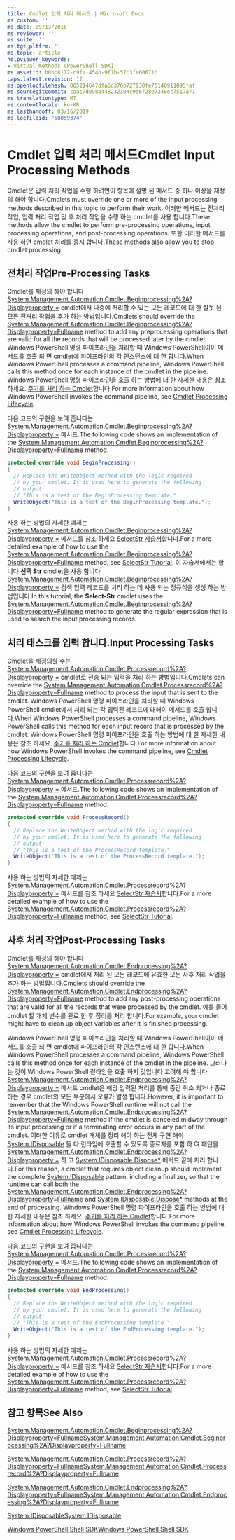 ```yaml
---
title: Cmdlet 입력 처리 메서드 | Microsoft Docs
ms.custom: ''
ms.date: 09/13/2016
ms.reviewer: ''
ms.suite: ''
ms.tgt_pltfrm: ''
ms.topic: article
helpviewer_keywords:
- virtual methods (PowerShell SDK]
ms.assetid: b0bb8172-c9fa-454b-9f1b-57c3fe60671b
caps.latest.revision: 12
ms.openlocfilehash: 065214647dfa6d376b727930fe75140911095faf
ms.sourcegitcommit: caac7d098a448232304c9d6728e7340ec7517a71
ms.translationtype: MT
ms.contentlocale: ko-KR
ms.lasthandoff: 03/16/2019
ms.locfileid: "58059374"
---
```

# <a name="cmdlet-input-processing-methods"></a><span data-ttu-id="b44cd-102">Cmdlet 입력 처리 메서드</span><span class="sxs-lookup"><span data-stu-id="b44cd-102">Cmdlet Input Processing Methods</span></span>

<span data-ttu-id="b44cd-103">Cmdlet은 입력 처리 작업을 수행 하려면이 항목에 설명 된 메서드 중 하나 이상을 재정의 해야 합니다.</span><span class="sxs-lookup"><span data-stu-id="b44cd-103">Cmdlets must override one or more of the input processing methods described in this topic to perform their work.</span></span> <span data-ttu-id="b44cd-104">이러한 메서드는 전처리 작업, 입력 처리 작업 및 후 처리 작업을 수행 하는 cmdlet를 사용 합니다.</span><span class="sxs-lookup"><span data-stu-id="b44cd-104">These methods allow the cmdlet to perform pre-processing operations, input processing operations, and post-processing operations.</span></span> <span data-ttu-id="b44cd-105">또한 이러한 메서드를 사용 하면 cmdlet 처리를 중지 합니다.</span><span class="sxs-lookup"><span data-stu-id="b44cd-105">These methods also allow you to stop cmdlet processing.</span></span>

## <a name="pre-processing-tasks"></a><span data-ttu-id="b44cd-106">전처리 작업</span><span class="sxs-lookup"><span data-stu-id="b44cd-106">Pre-Processing Tasks</span></span>

<span data-ttu-id="b44cd-107">Cmdlet를 재정의 해야 합니다 [System.Management.Automation.Cmdlet.Beginprocessing%2A? Displayproperty =](/dotnet/api/system.management.automation.cmdlet.beginprocessing?view=powershellsdk-1.1.0) cmdlet에서 나중에 처리할 수 있는 모든 레코드에 대 한 잘못 된 모든 전처리 작업을 추가 하는 방법입니다.</span><span class="sxs-lookup"><span data-stu-id="b44cd-107">Cmdlets should override the [System.Management.Automation.Cmdlet.Beginprocessing%2A?Displayproperty=Fullname](/dotnet/api/system.management.automation.cmdlet.beginprocessing?view=powershellsdk-1.1.0) method to add any preprocessing operations that are valid for all the records that will be processed later by the cmdlet.</span></span> <span data-ttu-id="b44cd-108">Windows PowerShell 명령 파이프라인을 처리할 때 Windows PowerShell이이 메서드를 호출 되 면 cmdlet에 파이프라인의 각 인스턴스에 대 한 합니다.</span><span class="sxs-lookup"><span data-stu-id="b44cd-108">When Windows PowerShell processes a command pipeline, Windows PowerShell calls this method once for each instance of the cmdlet in the pipeline.</span></span> <span data-ttu-id="b44cd-109">Windows PowerShell 명령 파이프라인을 호출 하는 방법에 대 한 자세한 내용은 참조 하세요. [주기를 처리 하는 Cmdlet](https://msdn.microsoft.com/en-us/3202f55c-314d-4ac3-ad78-4c7ca72253c5)합니다.</span><span class="sxs-lookup"><span data-stu-id="b44cd-109">For more information about how Windows PowerShell invokes the command pipeline, see [Cmdlet Processing Lifecycle](https://msdn.microsoft.com/en-us/3202f55c-314d-4ac3-ad78-4c7ca72253c5).</span></span>

<span data-ttu-id="b44cd-110">다음 코드의 구현을 보여 줍니다는 [System.Management.Automation.Cmdlet.Beginprocessing%2A? Displayproperty =](/dotnet/api/system.management.automation.cmdlet.beginprocessing?view=powershellsdk-1.1.0) 메서드.</span><span class="sxs-lookup"><span data-stu-id="b44cd-110">The following code shows an implementation of the [System.Management.Automation.Cmdlet.Beginprocessing%2A?Displayproperty=Fullname](/dotnet/api/system.management.automation.cmdlet.beginprocessing?view=powershellsdk-1.1.0) method.</span></span>

```csharp
protected override void BeginProcessing()
{
  // Replace the WriteObject method with the logic required
  // by your cmdlet. It is used here to generate the following
  // output:
  // "This is a test of the BeginProcessing template."
  WriteObject("This is a test of the BeginProcessing template.");
}
```

<span data-ttu-id="b44cd-111">사용 하는 방법의 자세한 예제는 [System.Management.Automation.Cmdlet.Beginprocessing%2A? Displayproperty =](/dotnet/api/system.management.automation.cmdlet.beginprocessing?view=powershellsdk-1.1.0) 메서드를 참조 하세요 [SelectStr 자습서](./selectstr-tutorial.md)합니다.</span><span class="sxs-lookup"><span data-stu-id="b44cd-111">For a more detailed example of how to use the [System.Management.Automation.Cmdlet.Beginprocessing%2A?Displayproperty=Fullname](/dotnet/api/system.management.automation.cmdlet.beginprocessing?view=powershellsdk-1.1.0) method, see [SelectStr Tutorial](./selectstr-tutorial.md).</span></span> <span data-ttu-id="b44cd-112">이 자습서에서는 합니다 **선택 Str** cmdlet을 사용 합니다 [System.Management.Automation.Cmdlet.Beginprocessing%2A? Displayproperty =](/dotnet/api/system.management.automation.cmdlet.beginprocessing?view=powershellsdk-1.1.0) 검색 입력 레코드를 처리 하는 데 사용 되는 정규식을 생성 하는 방법입니다.</span><span class="sxs-lookup"><span data-stu-id="b44cd-112">In this tutorial, the **Select-Str** cmdlet uses the [System.Management.Automation.Cmdlet.Beginprocessing%2A?Displayproperty=Fullname](/dotnet/api/system.management.automation.cmdlet.beginprocessing?view=powershellsdk-1.1.0) method to generate the regular expression that is used to search the input processing records.</span></span>

## <a name="input-processing-tasks"></a><span data-ttu-id="b44cd-113">처리 태스크를 입력 합니다.</span><span class="sxs-lookup"><span data-stu-id="b44cd-113">Input Processing Tasks</span></span>

<span data-ttu-id="b44cd-114">Cmdlet을 재정의할 수는 [System.Management.Automation.Cmdlet.Processrecord%2A? Displayproperty =](/dotnet/api/system.management.automation.cmdlet.processrecord?view=powershellsdk-1.1.0) cmdlet로 전송 되는 입력을 처리 하는 방법입니다.</span><span class="sxs-lookup"><span data-stu-id="b44cd-114">Cmdlets can override the [System.Management.Automation.Cmdlet.Processrecord%2A?Displayproperty=Fullname](/dotnet/api/system.management.automation.cmdlet.processrecord?view=powershellsdk-1.1.0) method to process the input that is sent to the cmdlet.</span></span> <span data-ttu-id="b44cd-115">Windows PowerShell 명령 파이프라인을 처리할 때 Windows PowerShell cmdlet에서 처리 되는 각 입력된 레코드에 대해이 메서드를 호출 합니다.</span><span class="sxs-lookup"><span data-stu-id="b44cd-115">When Windows PowerShell processes a command pipeline, Windows PowerShell calls this method for each input record that is processed by the cmdlet.</span></span> <span data-ttu-id="b44cd-116">Windows PowerShell 명령 파이프라인을 호출 하는 방법에 대 한 자세한 내용은 참조 하세요. [주기를 처리 하는 Cmdlet](https://msdn.microsoft.com/en-us/3202f55c-314d-4ac3-ad78-4c7ca72253c5)합니다.</span><span class="sxs-lookup"><span data-stu-id="b44cd-116">For more information about how Windows PowerShell invokes the command pipeline, see [Cmdlet Processing Lifecycle](https://msdn.microsoft.com/en-us/3202f55c-314d-4ac3-ad78-4c7ca72253c5).</span></span>

<span data-ttu-id="b44cd-117">다음 코드의 구현을 보여 줍니다는 [System.Management.Automation.Cmdlet.Processrecord%2A? Displayproperty =](/dotnet/api/system.management.automation.cmdlet.processrecord?view=powershellsdk-1.1.0) 메서드.</span><span class="sxs-lookup"><span data-stu-id="b44cd-117">The following code shows an implementation of the [System.Management.Automation.Cmdlet.Processrecord%2A?Displayproperty=Fullname](/dotnet/api/system.management.automation.cmdlet.processrecord?view=powershellsdk-1.1.0) method.</span></span>

```csharp
protected override void ProcessRecord()
{
  // Replace the WriteObject method with the logic required
  // by your cmdlet. It is used here to generate the following
  // output:
  // "This is a test of the ProcessRecord template."
  WriteObject("This is a test of the ProcessRecord template.");
}
```

<span data-ttu-id="b44cd-118">사용 하는 방법의 자세한 예제는 [System.Management.Automation.Cmdlet.Processrecord%2A? Displayproperty =](/dotnet/api/system.management.automation.cmdlet.processrecord?view=powershellsdk-1.1.0) 메서드를 참조 하세요 [SelectStr 자습서](./selectstr-tutorial.md)합니다.</span><span class="sxs-lookup"><span data-stu-id="b44cd-118">For a more detailed example of how to use the [System.Management.Automation.Cmdlet.Processrecord%2A?Displayproperty=Fullname](/dotnet/api/system.management.automation.cmdlet.processrecord?view=powershellsdk-1.1.0) method, see [SelectStr Tutorial](./selectstr-tutorial.md).</span></span>

## <a name="post-processing-tasks"></a><span data-ttu-id="b44cd-119">사후 처리 작업</span><span class="sxs-lookup"><span data-stu-id="b44cd-119">Post-Processing Tasks</span></span>

<span data-ttu-id="b44cd-120">Cmdlet를 재정의 해야 합니다 [System.Management.Automation.Cmdlet.Endprocessing%2A? Displayproperty =](/dotnet/api/system.management.automation.cmdlet.endprocessing?view=powershellsdk-1.1.0) cmdlet에서 처리 된 모든 레코드에 유효한 모든 사후 처리 작업을 추가 하는 방법입니다.</span><span class="sxs-lookup"><span data-stu-id="b44cd-120">Cmdlets should override the [System.Management.Automation.Cmdlet.Endprocessing%2A?Displayproperty=Fullname](/dotnet/api/system.management.automation.cmdlet.endprocessing?view=powershellsdk-1.1.0) method to add any post-processing operations that are valid for all the records that were processed by the cmdlet.</span></span> <span data-ttu-id="b44cd-121">예를 들어 cmdlet 할 개체 변수를 완료 한 후 정리를 처리 합니다.</span><span class="sxs-lookup"><span data-stu-id="b44cd-121">For example, your cmdlet might have to clean up object variables after it is finished processing.</span></span>

<span data-ttu-id="b44cd-122">Windows PowerShell 명령 파이프라인을 처리할 때 Windows PowerShell이이 메서드를 호출 되 면 cmdlet에 파이프라인의 각 인스턴스에 대 한 합니다.</span><span class="sxs-lookup"><span data-stu-id="b44cd-122">When Windows PowerShell processes a command pipeline, Windows PowerShell calls this method once for each instance of the cmdlet in the pipeline.</span></span> <span data-ttu-id="b44cd-123">그러나는 것이 Windows PowerShell 런타임을 호출 하지 것입니다 고려해 야 합니다 [System.Management.Automation.Cmdlet.Endprocessing%2A? Displayproperty =](/dotnet/api/system.management.automation.cmdlet.endprocessing?view=powershellsdk-1.1.0) 메서드 cmdlet은 해당 입력된 처리를 통해 중간 취소 되거나 종료 하는 경우 cmdlet의 모든 부분에서 오류가 발생 합니다.</span><span class="sxs-lookup"><span data-stu-id="b44cd-123">However, it is important to remember that the Windows PowerShell runtime will not call the [System.Management.Automation.Cmdlet.Endprocessing%2A?Displayproperty=Fullname](/dotnet/api/system.management.automation.cmdlet.endprocessing?view=powershellsdk-1.1.0) method if the cmdlet is canceled midway through its input processing or if a terminating error occurs in any part of the cmdlet.</span></span> <span data-ttu-id="b44cd-124">이러한 이유로 cmdlet 개체를 정리 해야 하는 전체 구현 해야 [System.IDisposable](/dotnet/api/System.IDisposable) 둘 다 런타임에 호출할 수 있도록 종료자를 포함 하 여 패턴을 [ System.Management.Automation.Cmdlet.Endprocessing%2A? Displayproperty =](/dotnet/api/system.management.automation.cmdlet.endprocessing?view=powershellsdk-1.1.0) 하 고 [System.IDisposable.Dispose\*](/dotnet/api/System.IDisposable.Dispose) 메서드 끝에 처리 합니다.</span><span class="sxs-lookup"><span data-stu-id="b44cd-124">For this reason, a cmdlet that requires object cleanup should implement the complete [System.IDisposable](/dotnet/api/System.IDisposable) pattern, including a finalizer, so that the runtime can call both the [System.Management.Automation.Cmdlet.Endprocessing%2A?Displayproperty=Fullname](/dotnet/api/system.management.automation.cmdlet.endprocessing?view=powershellsdk-1.1.0) and [System.IDisposable.Dispose\*](/dotnet/api/System.IDisposable.Dispose) methods at the end of processing.</span></span> <span data-ttu-id="b44cd-125">Windows PowerShell 명령 파이프라인을 호출 하는 방법에 대 한 자세한 내용은 참조 하세요. [주기를 처리 하는 Cmdlet](https://msdn.microsoft.com/en-us/3202f55c-314d-4ac3-ad78-4c7ca72253c5)합니다.</span><span class="sxs-lookup"><span data-stu-id="b44cd-125">For more information about how Windows PowerShell invokes the command pipeline, see [Cmdlet Processing Lifecycle](https://msdn.microsoft.com/en-us/3202f55c-314d-4ac3-ad78-4c7ca72253c5).</span></span>

<span data-ttu-id="b44cd-126">다음 코드의 구현을 보여 줍니다는 [System.Management.Automation.Cmdlet.Processrecord%2A? Displayproperty =](/dotnet/api/system.management.automation.cmdlet.processrecord?view=powershellsdk-1.1.0) 메서드.</span><span class="sxs-lookup"><span data-stu-id="b44cd-126">The following code shows an implementation of the [System.Management.Automation.Cmdlet.Processrecord%2A?Displayproperty=Fullname](/dotnet/api/system.management.automation.cmdlet.processrecord?view=powershellsdk-1.1.0) method.</span></span>

```csharp
protected override void EndProcessing()
{
  // Replace the WriteObject method with the logic required
  // by your cmdlet. It is used here to generate the following
  // output:
  // "This is a test of the EndProcessing template."
  WriteObject("This is a test of the EndProcessing template.");
}
```

<span data-ttu-id="b44cd-127">사용 하는 방법의 자세한 예제는 [System.Management.Automation.Cmdlet.Processrecord%2A? Displayproperty =](/dotnet/api/system.management.automation.cmdlet.processrecord?view=powershellsdk-1.1.0) 메서드를 참조 하세요 [SelectStr 자습서](./selectstr-tutorial.md)합니다.</span><span class="sxs-lookup"><span data-stu-id="b44cd-127">For a more detailed example of how to use the [System.Management.Automation.Cmdlet.Processrecord%2A?Displayproperty=Fullname](/dotnet/api/system.management.automation.cmdlet.processrecord?view=powershellsdk-1.1.0) method, see [SelectStr Tutorial](./selectstr-tutorial.md).</span></span>

## <a name="see-also"></a><span data-ttu-id="b44cd-128">참고 항목</span><span class="sxs-lookup"><span data-stu-id="b44cd-128">See Also</span></span>

[<span data-ttu-id="b44cd-129">System.Management.Automation.Cmdlet.Beginprocessing%2A?Displayproperty=Fullname</span><span class="sxs-lookup"><span data-stu-id="b44cd-129">System.Management.Automation.Cmdlet.Beginprocessing%2A?Displayproperty=Fullname</span></span>](/dotnet/api/system.management.automation.cmdlet.beginprocessing?view=powershellsdk-1.1.0)

[<span data-ttu-id="b44cd-130">System.Management.Automation.Cmdlet.Processrecord%2A?Displayproperty=Fullname</span><span class="sxs-lookup"><span data-stu-id="b44cd-130">System.Management.Automation.Cmdlet.Processrecord%2A?Displayproperty=Fullname</span></span>](/dotnet/api/system.management.automation.cmdlet.processrecord?view=powershellsdk-1.1.0)

[<span data-ttu-id="b44cd-131">System.Management.Automation.Cmdlet.Endprocessing%2A?Displayproperty=Fullname</span><span class="sxs-lookup"><span data-stu-id="b44cd-131">System.Management.Automation.Cmdlet.Endprocessing%2A?Displayproperty=Fullname</span></span>](/dotnet/api/system.management.automation.cmdlet.endprocessing?view=powershellsdk-1.1.0)

[<span data-ttu-id="b44cd-132">System.IDisposable</span><span class="sxs-lookup"><span data-stu-id="b44cd-132">System.IDisposable</span></span>](/dotnet/api/System.IDisposable)

[<span data-ttu-id="b44cd-133">Windows PowerShell Shell SDK</span><span class="sxs-lookup"><span data-stu-id="b44cd-133">Windows PowerShell Shell SDK</span></span>](../windows-powershell-reference.md)
